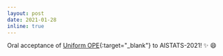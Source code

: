 ```yaml
---
layout: post
date: 2021-01-28
inline: true
---
```


Oral acceptance of [Uniform OPE](http://proceedings.mlr.press/v130/yin21a.html){:target="\_blank"} to AISTATS-2021! :sparkles: :smile:
